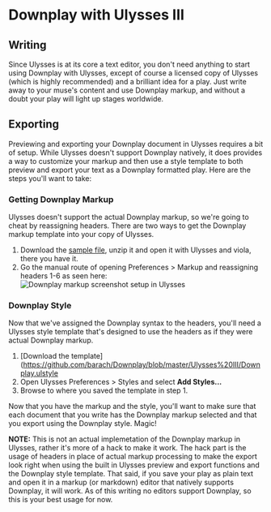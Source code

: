 # Downplay with Ulysses III

## Writing
Since Ulysses is at its core a text editor, you don't need anything to start using Downplay with Ulysses, except of course a licensed copy of Ulysses (which is highly recommended) and a brilliant idea for a play. Just write away to your muse's content and use Downplay markup, and without a doubt your play will light up stages worldwide.

## Exporting
Previewing and exporting your Downplay document in Ulysses requires a bit of setup. While Ulysses doesn't support Downplay natively, it does provides a way to customize your markup and then use a style template to both preview and export your text as a Downplay formatted play. Here are the steps you'll want to take:

### Getting Downplay Markup
Ulysses doesn't support the actual Downplay markup, so we're going to cheat by reassigning headers. There are two ways to get the Downplay markup template into your copy of Ulysses.
1. Download the [sample file](https://github.com/barach/Downplay/blob/master/Ulysses%20III/Sample%20with%20Markup.ulysses.zip), unzip it and open it with Ulysses and viola, there you have it.
2. Go the manual route of opening Preferences > Markup and reassigning headers 1-6 as seen here:
![Downplay markup screenshot setup in Ulysses](https://github.com/barach/Downplay/blob/master/Ulysses%20III/Markup_setup.png)

### Downplay Style
Now that we've assigned the Downplay syntax to the headers, you'll need a Ulysses style template that's designed to use the headers as if they were actual Downplay markup.
1. [Download the template](https://github.com/barach/Downplay/blob/master/Ulysses%20III/Downplay.ulstyle
2. Open Ulysses Preferences > Styles and select **Add Styles...**
3. Browse to where you saved the template in step 1.

Now that you have the markup and the style, you'll want to make sure that each document that you write has the Downplay markup selected and that you export using the Downplay style. Magic!

**NOTE:** This is not an actual implemetation of the Downplay markup in Ulysses, rather it's more of a hack to make it work. The hack part is the usage of headers in place of actual markup processing to make the export look right when using the built in Ulysses preview and export functions and the Downplay style template. That said, if you save your play as plain text and open it in a markup (or markdown) editor that natively supports Downplay, it will work. As of this writing no editors support Downplay, so this is your best usage for now.
